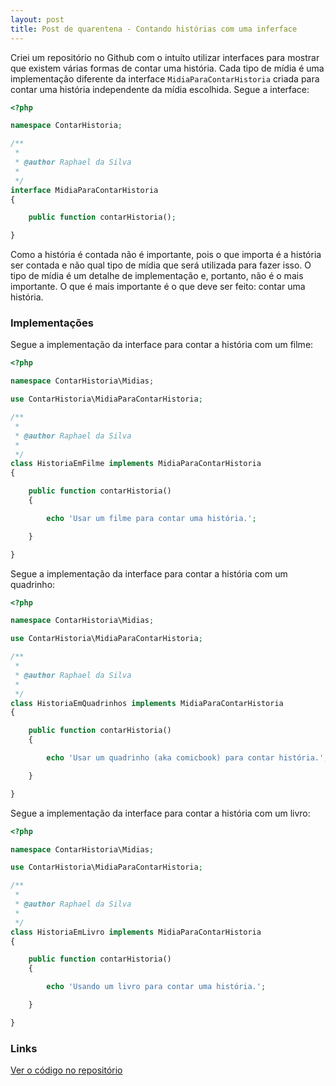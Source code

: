 ```yaml
---
layout: post
title: Post de quarentena - Contando histórias com uma inferface
---
```


Criei um repositório no Github com o intuíto utilizar interfaces para mostrar que existem várias formas de contar uma história. Cada tipo de mídia é uma implementação diferente da interface `MidiaParaContarHistoria` criada para contar uma história independente da mídia escolhida. Segue a interface:

```php
<?php

namespace ContarHistoria;

/**
 *
 * @author Raphael da Silva
 *
 */
interface MidiaParaContarHistoria
{

    public function contarHistoria();

}
```

Como a história é contada não é importante, pois o que importa é a história ser contada e não qual tipo de mídia que será utilizada para fazer isso. O tipo de mídia é um detalhe de implementação e, portanto, não é o mais importante. O que é mais importante é o que deve ser feito: contar uma história.

### Implementações

Segue a implementação da interface para contar a história com um filme:

```php
<?php

namespace ContarHistoria\Midias;

use ContarHistoria\MidiaParaContarHistoria;

/**
 *
 * @author Raphael da Silva
 *
 */
class HistoriaEmFilme implements MidiaParaContarHistoria
{

    public function contarHistoria()
    {

        echo 'Usar um filme para contar uma história.';

    }

}
```

Segue a implementação da interface para contar a história com um quadrinho:

```php
<?php

namespace ContarHistoria\Midias;

use ContarHistoria\MidiaParaContarHistoria;

/**
 *
 * @author Raphael da Silva
 *
 */
class HistoriaEmQuadrinhos implements MidiaParaContarHistoria
{

    public function contarHistoria()
    {

        echo 'Usar um quadrinho (aka comicbook) para contar história.';

    }

}
```

Segue a implementação da interface para contar a história com um livro:

```php
<?php

namespace ContarHistoria\Midias;

use ContarHistoria\MidiaParaContarHistoria;

/**
 *
 * @author Raphael da Silva
 *
 */
class HistoriaEmLivro implements MidiaParaContarHistoria
{

    public function contarHistoria()
    {

        echo 'Usando um livro para contar uma história.';

    }

}

```

### Links

[Ver o código no repositório](https://github.com/raphael-da-silva/contando-historia-com-interface)